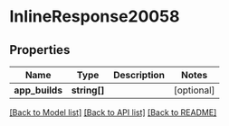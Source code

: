 # InlineResponse20058

## Properties
Name | Type | Description | Notes
------------ | ------------- | ------------- | -------------
**app_builds** | **string[]** |  | [optional] 

[[Back to Model list]](../README.md#documentation-for-models) [[Back to API list]](../README.md#documentation-for-api-endpoints) [[Back to README]](../README.md)


